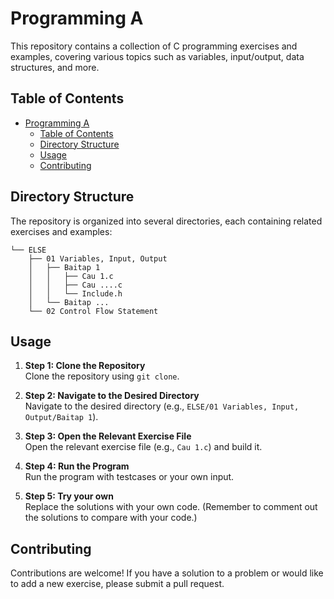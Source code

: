 # Programming A

This repository contains a collection of C programming exercises and examples, covering various topics such as variables, input/output, data structures, and more.

## Table of Contents

- [Programming A](#programming-a)
  - [Table of Contents](#table-of-contents)
  - [Directory Structure](#directory-structure)
  - [Usage](#usage)
  - [Contributing](#contributing)

## Directory Structure

The repository is organized into several directories, each containing related exercises and examples:

```text
└── ELSE
    ├── 01 Variables, Input, Output
    │   ├── Baitap 1
    │   │   ├── Cau 1.c
    │   │   ├── Cau ....c
    │   │   └── Include.h
    │   └── Baitap ...
    └── 02 Control Flow Statement
```

## Usage

1. **Step 1: Clone the Repository**  
   Clone the repository using `git clone`.

2. **Step 2: Navigate to the Desired Directory**  
   Navigate to the desired directory (e.g., `ELSE/01 Variables, Input, Output/Baitap 1`).

3. **Step 3: Open the Relevant Exercise File**  
   Open the relevant exercise file (e.g., `Cau 1.c`) and build it.

4. **Step 4: Run the Program**  
    Run the program with testcases or your own input.

5. **Step 5: Try your own**  
    Replace the solutions with your own code. (Remember to comment out the solutions to compare with your code.)

## Contributing

Contributions are welcome! If you have a solution to a problem or would like to add a new exercise, please submit a pull request.
